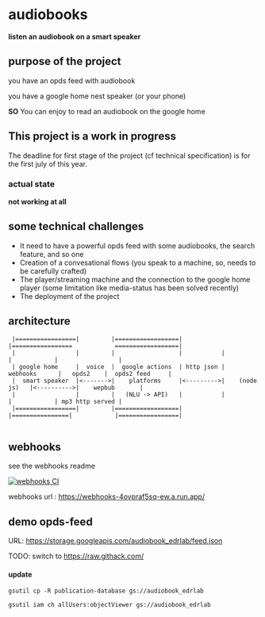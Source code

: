 # audiobooks

**listen an audiobook on a smart speaker**

## purpose of the project

you have an opds feed with audiobook

you have a google home nest speaker (or your phone)

**SO** You can enjoy to read an audiobook on the google home

## This project is a work in progress

The deadline for first stage of the project (cf technical specification) is for the first july of this year.

### actual state

**not working at all**

## some technical challenges

- It need to have a powerful opds feed with some audiobooks, the search feature, and so one 
- Creation of a convesational flows (you speak to a machine, so, needs to be carefully crafted)
- The player/streaming machine and the connection to the google home player (some limitation like media-status has been solved recently)
- The deployment of the project


## architecture

``` 
 |=================|         |==================|           |=================            ==================|
 |                 |         |                  |           |                |            |                 |
 | google home     |  voice  |  google actions  | http json |  webhooks      |   opds2    |  opds2 feed     |
 |  smart speaker  |<------->|    platforms     |<--------->|    (node js)   |<---------->|    wepbub       |
 |                 |         |   (NLU -> API)   |           |                |            | mp3 http served |
 |=================|         |==================|           |================|            |=================|
                                      
```

## webhooks

see the webhooks readme

[![webhooks CI](https://github.com/panaC/audiobooks/actions/workflows/node.js.yml/badge.svg)](https://github.com/panaC/audiobooks/actions/workflows/node.js.yml)

webhooks url : https://webhooks-4ovpraf5sq-ew.a.run.app/

## demo opds-feed

URL: https://storage.googleapis.com/audiobook_edrlab/feed.json

TODO: switch to https://raw.githack.com/

#### update

`gsutil cp -R publication-database gs://audiobook_edrlab`

`gsutil iam ch allUsers:objectViewer gs://audiobook_edrlab`
